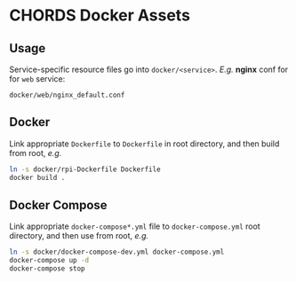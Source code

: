 # CHORDS Docker Assets

## Usage

Service-specific resource files go into `docker/<service>`. *E.g.* **nginx** conf for for `web` service:

`docker/web/nginx_default.conf`

## Docker

Link appropriate `Dockerfile` to `Dockerfile` in root directory, and then build from root, *e.g.*

```sh
ln -s docker/rpi-Dockerfile Dockerfile
docker build .
```

## Docker Compose

Link appropriate `docker-compose*.yml` file to `docker-compose.yml` root directory, and then use from root, *e.g.*

```sh
ln -s docker/docker-compose-dev.yml docker-compose.yml
docker-compose up -d
docker-compose stop
```